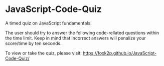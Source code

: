 # JavaScript-Code-Quiz
A timed quiz on JavaScript fundamentals.

The user should try to answer the following code-rellated questions within the time limit. Keep in mind that incorrect answers will penalize your score/time by ten seconds.

To view or take the quiz, please visit: https://foxk2p.github.io/JavaScript-Code-Quiz/
